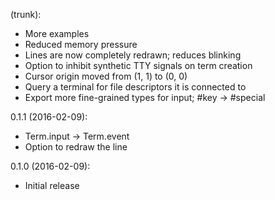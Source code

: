 (trunk):
* More examples
* Reduced memory pressure
* Lines are now completely redrawn; reduces blinking
* Option to inhibit synthetic TTY signals on term creation
* Cursor origin moved from (1, 1) to (0, 0)
* Query a terminal for file descriptors it is connected to
* Export more fine-grained types for input; #key -> #special

0.1.1 (2016-02-09):
* Term.input -> Term.event
* Option to redraw the line

0.1.0 (2016-02-09):
* Initial release
